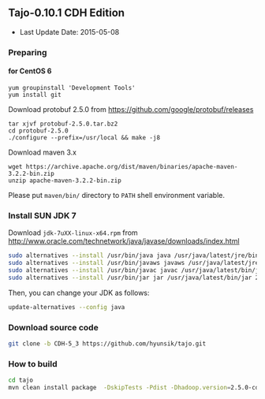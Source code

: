 ## Tajo-0.10.1 CDH Edition

* Last Update Date: 2015-05-08

### Preparing

#### for CentOS 6
```
yum groupinstall 'Development Tools'
yum install git
```

Download protobuf 2.5.0 from https://github.com/google/protobuf/releases
```
tar xjvf protobuf-2.5.0.tar.bz2
cd protobuf-2.5.0
./configure --prefix=/usr/local && make -j8
```

Download maven 3.x
```
wget https://archive.apache.org/dist/maven/binaries/apache-maven-3.2.2-bin.zip
unzip apache-maven-3.2.2-bin.zip
```
Please put ```maven/bin/``` directory to ```PATH``` shell environment variable.

### Install SUN JDK 7

Download ```jdk-7uXX-linux-x64.rpm``` from http://www.oracle.com/technetwork/java/javase/downloads/index.html

```sh
sudo alternatives --install /usr/bin/java java /usr/java/latest/jre/bin/java 200000
sudo alternatives --install /usr/bin/javaws javaws /usr/java/latest/jre/bin/javaws 200000
sudo alternatives --install /usr/bin/javac javac /usr/java/latest/bin/javac 200000
sudo alternatives --install /usr/bin/jar jar /usr/java/latest/bin/jar 200000
```

Then, you can change your JDK as follows:
```sh
update-alternatives --config java
```
### Download source code

```sh
git clone -b CDH-5_3 https://github.com/hyunsik/tajo.git
```

### How to build
```sh
cd tajo
mvn clean install package  -DskipTests -Pdist -Dhadoop.version=2.5.0-cdh5.3.3
```
